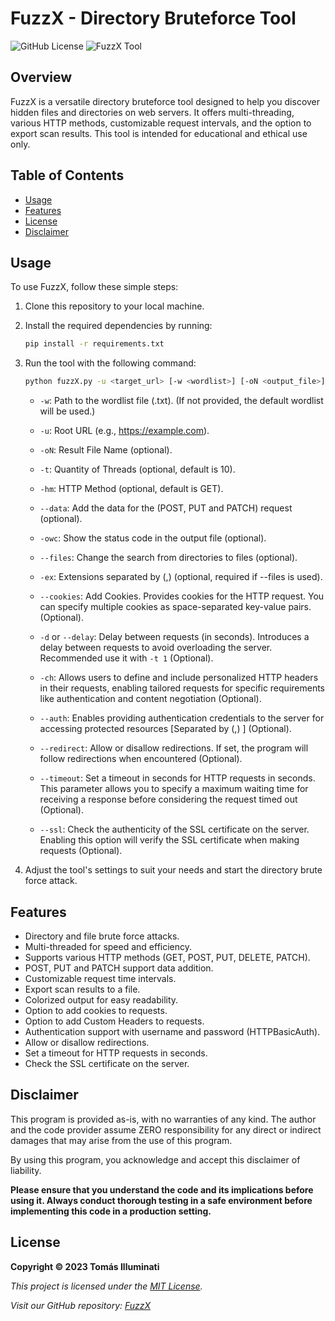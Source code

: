 # FuzzX - Directory Bruteforce Tool

![GitHub License](https://img.shields.io/badge/License-MIT-green) ![FuzzX Tool](https://img.shields.io/badge/Tool-Fuzzing_Web-blue)

## Overview

FuzzX is a versatile directory bruteforce tool designed to help you discover hidden files and directories on web servers. It offers multi-threading, various HTTP methods, customizable request intervals, and the option to export scan results. This tool is intended for educational and ethical use only.

## Table of Contents

- [Usage](#usage)
- [Features](#features)
- [License](#license)
- [Disclaimer](#disclaimer)

## Usage

To use FuzzX, follow these simple steps:

1. Clone this repository to your local machine.

2. Install the required dependencies by running:

   ```bash
   pip install -r requirements.txt
   ```

3. Run the tool with the following command:

   ```bash
   python fuzzX.py -u <target_url> [-w <wordlist>] [-oN <output_file>] [-t <threads>] [-hm <http_method>] [--data <data=data>] [-owc] [--files] [-ex] [--cookies <example=example>] [-d or --delay <int>] [-ch <example=example>] [--auth <username,password>] [--redirect] [--timeout <int>] [--ssl]
   ```

   - `-w`: Path to the wordlist file (.txt). (If not provided, the default wordlist will be used.)
   - `-u`: Root URL (e.g., https://example.com).
   - `-oN`: Result File Name (optional).
   - `-t`: Quantity of Threads (optional, default is 10).
   - `-hm`: HTTP Method (optional, default is GET).
   - `--data`: Add the data for the (POST, PUT and PATCH) request (optional).
   - `-owc`: Show the status code in the output file (optional).
   - `--files`: Change the search from directories to files (optional).
   - `-ex`: Extensions separated by (,) (optional, required if --files is used).
   - `--cookies`: Add Cookies. Provides cookies for the HTTP request. You can specify multiple cookies as space-separated key-value pairs. (Optional).
   - `-d` or `--delay`: Delay between requests (in seconds). Introduces a delay between requests to avoid overloading the server. Recommended use it with `-t 1` (Optional).
   - `-ch`: Allows users to define and include personalized HTTP headers in their requests, enabling tailored requests for specific requirements like authentication and content negotiation (Optional).
   - `--auth`: Enables providing authentication credentials to the server for accessing protected resources [Separated by (,) ] (Optional).
   - `--redirect`: Allow or disallow redirections. If set, the program will follow redirections when encountered (Optional).

   - `--timeout`: Set a timeout in seconds for HTTP requests in seconds. This parameter allows you to specify a maximum waiting time for receiving a response before considering the request timed out (Optional).

   - `--ssl`: Check the authenticity of the SSL certificate on the server. Enabling this option will verify the SSL certificate when making requests (Optional).

4. Adjust the tool's settings to suit your needs and start the directory brute force attack.

## Features

- Directory and file brute force attacks.
- Multi-threaded for speed and efficiency.
- Supports various HTTP methods (GET, POST, PUT, DELETE, PATCH).
- POST, PUT and PATCH support data addition.
- Customizable request time intervals.
- Export scan results to a file.
- Colorized output for easy readability.
- Option to add cookies to requests.
- Option to add Custom Headers to requests.
- Authentication support with username and password (HTTPBasicAuth).
- Allow or disallow redirections.
- Set a timeout for HTTP requests in seconds.
- Check the SSL certificate on the server.
  



## Disclaimer

This program is provided as-is, with no warranties of any kind. The author and the code provider assume ZERO responsibility for any direct or indirect damages that may arise from the use of this program.

By using this program, you acknowledge and accept this disclaimer of liability.

**Please ensure that you understand the code and its implications before using it. Always conduct thorough testing in a safe environment before implementing this code in a production setting.**


## License

**Copyright © 2023 Tomás Illuminati**

*This project is licensed under the [MIT License](LICENSE).*

*Visit our GitHub repository: [FuzzX](https://github.com/tomasilluminati/FuzzX)*
